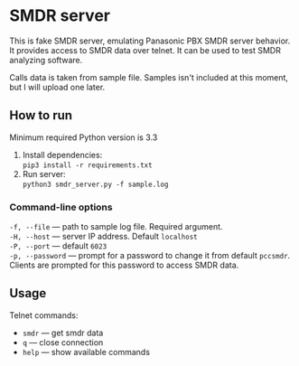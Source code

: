 # SMDR server

This is fake SMDR server, emulating Panasonic PBX SMDR server behavior. It
provides access to SMDR data over telnet. It can be used to test SMDR
analyzing software.

Calls data is taken from sample file. Samples isn't included at this moment,
but I will upload one later.

## How to run

Minimum required Python version is 3.3

1. Install dependencies:  
`pip3 install -r requirements.txt`
2. Run server:  
`python3 smdr_server.py -f sample.log`

### Command-line options

`-f, --file` — path to sample log file. Required argument.  
`-H, --host` — server IP address. Default `localhost`  
`-P, --port` — default `6023`  
`-p, --password` — prompt for a password to change it
from default `pccsmdr`. Clients are prompted for this password
to access SMDR data.

## Usage

Telnet commands:

- `smdr` — get smdr data
- `q` — close connection
- `help` — show available commands
